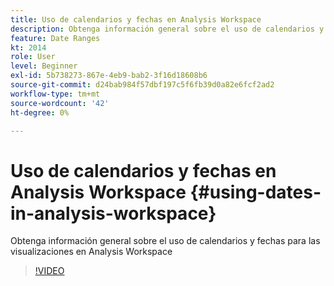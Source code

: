 ```yaml
---
title: Uso de calendarios y fechas en Analysis Workspace
description: Obtenga información general sobre el uso de calendarios y fechas para las visualizaciones en Analysis Workspace
feature: Date Ranges
kt: 2014
role: User
level: Beginner
exl-id: 5b738273-867e-4eb9-bab2-3f16d18608b6
source-git-commit: d24bab984f57dbf197c5f6fb39d0a82e6fcf2ad2
workflow-type: tm+mt
source-wordcount: '42'
ht-degree: 0%

---
```


# Uso de calendarios y fechas en Analysis Workspace {#using-dates-in-analysis-workspace}

Obtenga información general sobre el uso de calendarios y fechas para las visualizaciones en Analysis Workspace

>[!VIDEO](https://video.tv.adobe.com/v/24136/?quality=12&learn=on)
